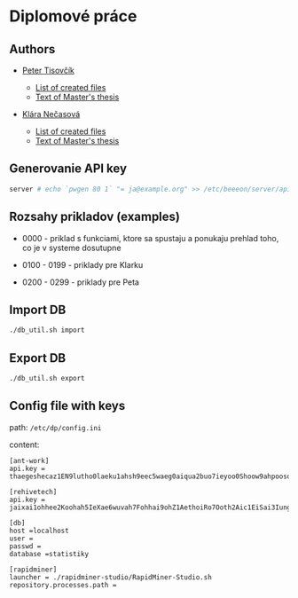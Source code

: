 # Diplomové práce

## Authors

 * [Peter Tisovčík](https://github.com/mienkofax)
   * [List of created files](CREATED_PETO.md)
   * [Text of Master's thesis](https://www.fit.vutbr.cz/study/DP/DP.php.cs?id=22184)
   
   
 * [Klára Nečasová](https://github.com/Klarksonnek)
   * [List of created files](CREATED_KLARKA.md)
   * [Text of Master's thesis](https://www.fit.vutbr.cz/study/DP/DP.php.cs?id=22183)

## Generovanie API key

```bash
server # echo `pwgen 80 1` "= ja@example.org" >> /etc/beeeon/server/apikeys.properties
```

## Rozsahy prikladov (examples)

* 0000 - priklad s funkciami, ktore sa spustaju a ponukaju prehlad toho, co je v systeme dosutupne

* 0100 - 0199 - priklady pre Klarku

* 0200 - 0299 - priklady pre Peta

## Import DB

```bash
./db_util.sh import
```

## Export DB

```bash
./db_util.sh export
```

## Config file with keys

path: `/etc/dp/config.ini`

content:
```
[ant-work]
api.key = thaegeshecaz1EN9lutho0laeku1ahsh9eec5waeg0aiqua2buo7ieyoo0Shoow9ahpoosomie0weiqu

[rehivetech]
api.key = jaixai1ohhee2Koohah5IeXae6wuvah7Fohhai9ohZ1AethoiRo7Ooth2Aic1EiSai3Iung6wai4Ahng

[db]
host =localhost
user =
passwd =
database =statistiky

[rapidminer]
launcher = ./rapidminer-studio/RapidMiner-Studio.sh
repository.processes.path =
```
